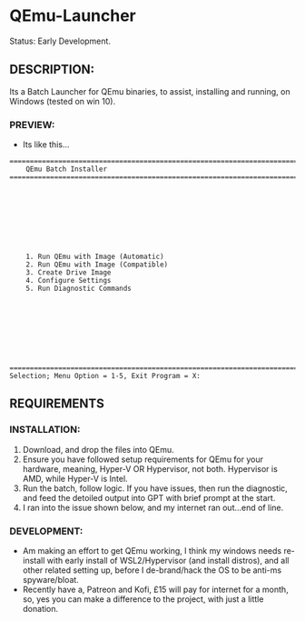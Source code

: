 # QEmu-Launcher
Status: Early Development.

## DESCRIPTION:
Its a Batch Launcher for QEmu binaries, to assist, installing and running, on Windows (tested on win 10).

### PREVIEW:
- Its like this...
```
========================================================================================================================
    QEmu Batch Installer
========================================================================================================================









    1. Run QEmu with Image (Automatic)
    2. Run QEmu with Image (Compatible)
    3. Create Drive Image
    4. Configure Settings
    5. Run Diagnostic Commands









========================================================================================================================
Selection; Menu Option = 1-5, Exit Program = X:

```

## REQUIREMENTS

### INSTALLATION:
1. Download, and drop the files into QEmu.
2. Ensure you have followed setup requirements for QEmu for your hardware, meaning, Hyper-V OR Hypervisor, not both. Hypervisor is AMD, while Hyper-V is Intel.
3. Run the batch, follow logic. If you have issues, then run the diagnostic, and feed the detoiled output into GPT with brief prompt at the start.
4. I ran into the issue shown below, and my internet ran out...end of line.

### DEVELOPMENT:
- Am making an effort to get QEmu working, I think my windows needs re-install with early install of WSL2/Hypervisor (and install distros), and all other related setting up, before I de-brand/hack the OS to be anti-ms spyware/bloat. 
- Recently have a, Patreon and Kofi, £15 will pay for internet for a month, so, yes you can make a difference to the project, with just a little donation.
 
